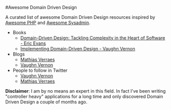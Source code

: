 #Awesome Domain Driven Design


A curated list of awesome Domain Driven Design resources inspired by [Awesome PHP](https://github.com/ziadoz/awesome-php) and [Awesome Sysadmin](https://github.com/kahun/awesome-sysadmin).


- Books
    - [Domain-Driven Design: Tackling Complexity in the Heart of Software - Eric Evans](http://www.amazon.ca/Domain-Driven-Design-Tackling-Complexity-Software/dp/0321125215)
    - [Implementing Domain-Driven Design - Vaughn Vernon](http://www.amazon.ca/Implementing-Domain-Driven-Design-Vaughn-Vernon/dp/0321834577)
- Blogs
    - [Mathias Verraes](http://verraes.net/#blog)
    - [Vaughn Vernon](http://vaughnvernon.co/)
- People to follow in Twitter
    - [Vaughn Vernon](https://twitter.com/VaughnVernon)
    - [Mathias Verraes](https://twitter.com/mathiasverraes)


**Disclaimer**: I am by no means an expert in this field. In fact I've been writing "controller heavy" applications for a long time and only discovered Domain Driven Design a couple of months ago.
